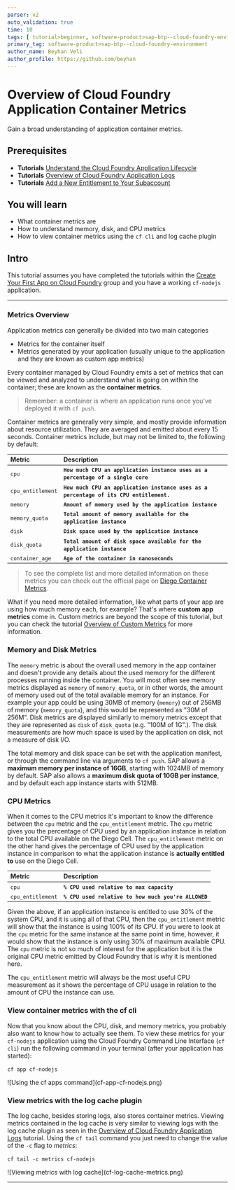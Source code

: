 ```yaml
---
parser: v2
auto_validation: true
time: 10
tags: [ tutorial>beginner, software-product>sap-btp--cloud-foundry-environment]
primary_tag: software-product>sap-btp--cloud-foundry-environment
author_name: Beyhan Veli
author_profile: https://github.com/beyhan
---
```


# Overview of Cloud Foundry Application Container Metrics
<!-- description --> Gain a broad understanding of application container metrics.

## Prerequisites
 - **Tutorials** [Understand the Cloud Foundry Application Lifecycle](cp-cf-understand-application-lifecycle)
 - **Tutorials** [Overview of Cloud Foundry Application Logs](cp-cf-application-logs-overview)
 - **Tutorials** [Add a New Entitlement to Your Subaccount](cp-cf-entitlements-add)


## You will learn
  - What container metrics are
  - How to understand memory, disk, and CPU metrics
  - How to view container metrics using the `cf cli` and log cache plugin

## Intro
This tutorial assumes you have completed the tutorials within the [Create Your First App on Cloud Foundry](group.scp-3-first-app.html) group and you have a working `cf-nodejs` application.

---

### Metrics Overview


Application metrics can generally be divided into two main categories

 - Metrics for the container itself
 - Metrics generated by your application (usually unique to the application and they are known as custom app metrics)


Every container managed by Cloud Foundry emits a set of metrics that can be viewed and analyzed to understand what is going on within the container; these are known as the **container metrics**.

> Remember: a container is where an application runs once you've deployed it with `cf push`.

Container metrics are generally very simple, and mostly provide information about resource utilization. They are averaged and emitted about every 15 seconds. Container metrics include, but may not be limited to, the following by default:

|  Metric    | Description
|  :-------------              | :-------------
|  `cpu`                       | **`How much CPU an application instance uses as a percentage of a single core`**
|  `cpu_entitlement`           | **`How much CPU an application instance uses as a percentage of its CPU entitlement.`**
|  `memory`                    | **`Amount of memory used by the application instance`**
|  `memory_quota`              | **`Total amount of memory available for the application instance`**
|  `disk`                      | **`Disk space used by the application instance`**
|  `disk_quota`                | **`Total amount of disk space available for the application instance`**
|  `container_age`             | **`Age of the container in nanoseconds`**

> To see the complete list and more detailed information on these metrics you can check out the official page on [Diego Container Metrics](https://docs.cloudfoundry.org/loggregator/container-metrics.html#container-metrics).

What if you need more detailed information, like what parts of your app are using how much memory each, for example? That's where **custom app metrics** come in. Custom metrics are beyond the scope of this tutorial, but you can check the tutorial [Overview of Custom Metrics](cp-cf-custom-metrics) for more information.


### Memory and Disk Metrics


 The `memory` metric is about the overall used memory in the app container and doesn't provide any details about the used memory for the different processes running inside the container. You will most often see memory metrics displayed as `memory` of `memory_quota`, or in other words, the amount of memory used out of the total available memory for an instance. For example your app could be using 30MB of memory (`memory`) out of 256MB of memory (`memory_quota`), and this would be represented as "30M of 256M". Disk metrics are displayed similarly to memory metrics except that they are represented as `disk` of `disk_quota` (e.g. "100M of 1G".). The disk measurements are how much space is used by the application on disk, not a measure of disk I/O.

The total memory and disk space can be set with the application manifest, or through the command line via arguments to `cf push`. SAP allows a **maximum memory per instance of 16GB**, starting with 1024MB of memory by default. SAP also allows a **maximum disk quota of 10GB per instance**, and by default each app instance starts with 512MB.


### CPU Metrics


When it comes to the CPU metrics it's important to know the difference between the `cpu` metric and the `cpu_entitlement` metric. The `cpu` metric gives you the percentage of CPU used by an application instance in relation to the total CPU available on the Diego Cell. The `cpu_entitlement` metric on the other hand gives the percentage of CPU used by the application instance in comparison to what the application instance is **actually entitled to** use on the Diego Cell.

|  Metric    | Description
|  :-------------              | :-------------
|  `cpu`                  | **`% CPU used relative to max capacity`**
|  `cpu_entitlement`      | **`% CPU used relative to how much you're ALLOWED`**

Given the above, if an application instance is entitled to use 30% of the system CPU, and it is using all of that CPU, then the `cpu_entitlement` metric will show that the instance is using 100% of its CPU. If you were to look at the `cpu` metric for the same instance at the same point in time, however, it would show that the instance is only using 30% of maximum available CPU. The `cpu` metric is not so much of interest for the application but it is the original CPU metric emitted by Cloud Foundry that is why it is mentioned here.

The `cpu_entitlement` metric will always be the most useful CPU measurement as it shows the percentage of CPU usage in relation to the amount of CPU the instance can use.



### View container metrics with the cf cli


Now that you know about the CPU, disk, and memory metrics, you probably also want to know how to actually see them. To view these metrics for your `cf-nodejs` application using the Cloud Foundry Command Line Interface (`cf cli`) run the following command in your terminal (after your application has started):

```
cf app cf-nodejs
```

<!-- border -->![Using the cf apps command](cf-app-cf-nodejs.png)


### View metrics with the log cache plugin


The log cache, besides storing logs, also stores container metrics. Viewing metrics contained in the log cache is very similar to viewing logs with the log cache plugin as seen in the [Overview of Cloud Foundry Application Logs](cp-cf-application-logs-overview) tutorial. Using the `cf tail` command you just need to change the value of the `-c` flag to _metrics_:

```
cf tail -c metrics cf-nodejs
```

<!-- border -->![Viewing metrics with log cache](cf-log-cache-metrics.png)


---
